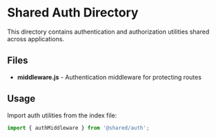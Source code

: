 # Shared Auth Directory

This directory contains authentication and authorization utilities shared across applications.

## Files

- **middleware.js** - Authentication middleware for protecting routes

## Usage

Import auth utilities from the index file:

```javascript
import { authMiddleware } from '@shared/auth';
```
